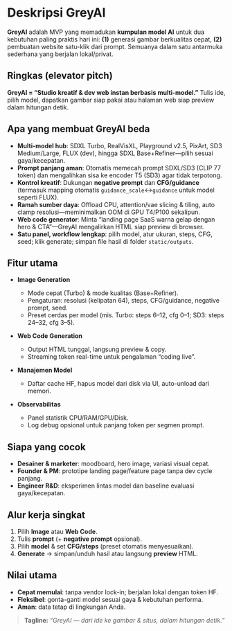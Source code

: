 # Deskripsi GreyAI

**GreyAI** adalah MVP yang memadukan **kumpulan model AI** untuk dua kebutuhan paling praktis hari ini:
**(1)** generasi gambar berkualitas cepat, **(2)** pembuatan website satu-klik dari prompt. Semuanya dalam satu antarmuka sederhana yang berjalan lokal/privat.

## Ringkas (elevator pitch)

**GreyAI = “Studio kreatif & dev web instan berbasis multi-model.”** Tulis ide, pilih model, dapatkan gambar siap pakai atau halaman web siap preview dalam hitungan detik.

## Apa yang membuat GreyAI beda

* **Multi-model hub**: SDXL Turbo, RealVisXL, Playground v2.5, PixArt, SD3 Medium/Large, FLUX (dev), hingga SDXL Base+Refiner—pilih sesuai gaya/kecepatan.
* **Prompt panjang aman**: Otomatis memecah prompt SDXL/SD3 (CLIP 77 token) dan mengalihkan sisa ke encoder T5 (SD3) agar tidak terpotong.
* **Kontrol kreatif**: Dukungan **negative prompt** dan **CFG/guidance** (termasuk mapping otomatis `guidance_scale`↔`guidance` untuk model seperti FLUX).
* **Ramah sumber daya**: Offload CPU, attention/vae slicing & tiling, auto clamp resolusi—meminimalkan OOM di GPU T4/P100 sekalipun.
* **Web code generator**: Minta “landing page SaaS warna gelap dengan hero & CTA”—GreyAI mengalirkan HTML siap preview di browser.
* **Satu panel, workflow lengkap**: pilih model, atur ukuran, steps, CFG, seed; klik generate; simpan file hasil di folder `static/outputs`.

## Fitur utama

* **Image Generation**

  * Mode cepat (Turbo) & mode kualitas (Base+Refiner).
  * Pengaturan: resolusi (kelipatan 64), steps, CFG/guidance, negative prompt, seed.
  * Preset cerdas per model (mis. Turbo: steps 6–12, cfg 0–1; SD3: steps 24–32, cfg 3–5).
* **Web Code Generation**

  * Output HTML tunggal, langsung preview & copy.
  * Streaming token real-time untuk pengalaman “coding live”.
* **Manajemen Model**

  * Daftar cache HF, hapus model dari disk via UI, auto-unload dari memori.
* **Observabilitas**

  * Panel statistik CPU/RAM/GPU/Disk.
  * Log debug opsional untuk panjang token per segmen prompt.

## Siapa yang cocok

* **Desainer & marketer**: moodboard, hero image, variasi visual cepat.
* **Founder & PM**: prototipe landing page/feature page tanpa dev cycle panjang.
* **Engineer R\&D**: eksperimen lintas model dan baseline evaluasi gaya/kecepatan.

## Alur kerja singkat

1. Pilih **Image** atau **Web Code**.
2. Tulis **prompt** (+ **negative prompt** opsional).
3. Pilih **model** & set **CFG/steps** (preset otomatis menyesuaikan).
4. **Generate** → simpan/unduh hasil atau langsung **preview** HTML.

## Nilai utama

* **Cepat memulai**: tanpa vendor lock-in; berjalan lokal dengan token HF.
* **Fleksibel**: gonta-ganti model sesuai gaya & kebutuhan performa.
* **Aman**: data tetap di lingkungan Anda.

> **Tagline:** *“GreyAI — dari ide ke gambar & situs, dalam hitungan detik.”*
